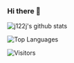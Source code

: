 ### Hi there 👋

![j122j's github stats](https://github-readme-stats.vercel.app/api?username=j122j&show_icons=true&count_private=true&theme=radical)

![Top Languages](https://github-readme-stats.vercel.app/api/top-langs/?username=j122j&theme=radical)

![Visitors](https://visitor-badge.laobi.icu/badge?page_id=j122j)
